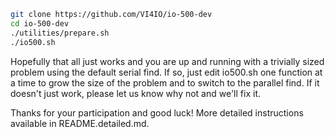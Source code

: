 ```bash
git clone https://github.com/VI4IO/io-500-dev
cd io-500-dev
./utilities/prepare.sh
./io500.sh
```

Hopefully that all just works and you are up and running with a trivially sized problem using the default serial find.  If so, just edit io500.sh one function at a time to grow the size of the problem and to switch to the parallel find.  If it doesn't just work, please let us know why not and we'll fix it.

Thanks for your participation and good luck!  More detailed instructions available in README.detailed.md.
